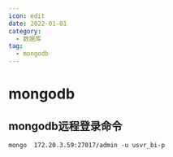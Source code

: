 ```yaml
---
icon: edit
date: 2022-01-01
category:
  - 数据库
tag:
  - mongodb
---
```


# mongodb

## mongodb远程登录命令
```
mongo  172.20.3.59:27017/admin -u usvr_bi-p
```